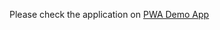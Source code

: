 Please check the application on
[PWA Demo App]([https://github.com/user/repo/blob/branch/other_file.md](https://react-pwa-sni.netlify.app/))
